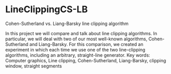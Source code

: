 # LineClippingCS-LB
Cohen-Sutherland vs. Liang-Barsky line clipping algorithm

In this project we will compare and talk about line clipping algorithms. In particular, we will
deal with two of our most well-known algorithms, Cohen-Sutherland and Liang-Barsky.
For this comparison, we created an experiment in which each time we use one of the two
line-clipping algorithms, including an arbitrary, straight-line generator.
Key words: Computer graphics, Line clipping, Cohen-Sutherland, Liang-Barsky, clipping
window, straight segments
